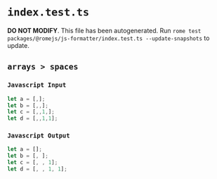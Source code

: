 # `index.test.ts`

**DO NOT MODIFY**. This file has been autogenerated. Run `rome test packages/@romejs/js-formatter/index.test.ts --update-snapshots` to update.

## `arrays > spaces`

### `Javascript Input`

```javascript
let a = [,];
let b = [,,];
let c = [,,1,];
let d = [,,1,1];
```

### `Javascript Output`

```javascript
let a = [];
let b = [, ];
let c = [, , 1];
let d = [, , 1, 1];

```
